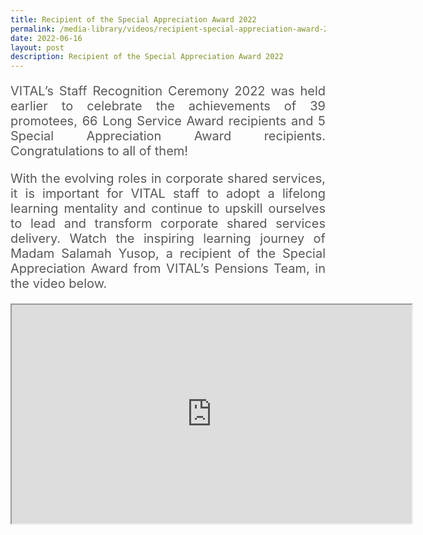 ```yaml
---
title: Recipient of the Special Appreciation Award 2022
permalink: /media-library/videos/recipient-special-appreciation-award-2022
date: 2022-06-16
layout: post
description: Recipient of the Special Appreciation Award 2022
---
```

<p style="font-size: 20px;color:#585858;text-align:justify;">
VITAL’s Staff Recognition Ceremony 2022 was held earlier to celebrate the achievements of 39 promotees, 66 Long Service Award recipients and 5 Special Appreciation Award recipients. Congratulations to all of them!
</p>
<p style="font-size: 20px;color:#585858;text-align:justify;">
With the evolving roles in corporate shared services, it is important for VITAL staff to adopt a lifelong learning mentality and continue to upskill ourselves to lead and transform corporate shared services delivery. Watch the inspiring learning journey of Madam Salamah Yusop, a recipient of the Special Appreciation Award from VITAL’s Pensions Team, in the video below.
</p>
<div class="home-video"><iframe allowfullscreen="" allow="encrypted-media" src="https://www.youtube.com/embed/t3TmOxs-bAs?rel=0&amp;showinfo=0" height="350" width="640" title="Recipient of the Special Appreciation Award 2022 Video" id="video_player"></iframe></div>
